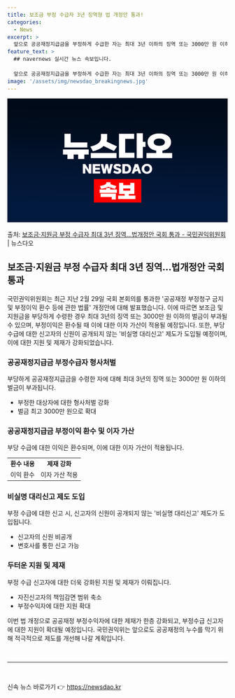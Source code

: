 ```yaml
---
title: 보조금 부정 수급자 3년 징역형 법 개정안 통과!
categories:
  - News
excerpt: >
  앞으로 공공재정지급금을 부정하게 수급한 자는 최대 3년 이하의 징역 또는 3000만 원 이하의 벌금에 처하게…
feature_text: >
  ## navernews 실시간 뉴스 속보입니다.

  앞으로 공공재정지급금을 부정하게 수급한 자는 최대 3년 이하의 징역 또는 3000만 원 이하의 벌금에 처하게…
image: '/assets/img/newsdao_breakingnews.jpg'
---
```


![뉴스다오 속보](/assets/img/newsdao_breakingnews.jpg)

<p>출처: <a href="https://newsdao.kr/3343" rel="dofollow">보조금·지원금 부정 수급자 최대 3년 징역…법개정안 국회 통과 - 국민권익위원회</a> | 뉴스다오</p>

<h2 data-ke-size="size26">보조금·지원금 부정 수급자 최대 3년 징역…법개정안 국회 통과</h2>
<p data-ke-size="size16">국민권익위원회는 최근 지난 2월 29일 국회 본회의를 통과한 '공공재정 부정청구 금지 및 부정이익 환수 등에 관한 법률' 개정안에 대해 발표했습니다. 이에 따르면 보조금 및 지원금을 부당하게 수령한 경우 최대 3년의 징역 또는 3000만 원 이하의 벌금이 부과될 수 있으며, 부정이익은 환수될 때 이에 대한 이자 가산이 적용될 예정입니다. 또한, 부당 수급에 대한 신고자의 신원이 공개되지 않는 '비실명 대리신고' 제도가 도입될 예정이며, 이에 대한 지원 및 제재가 강화되었습니다.</p>

<h3 data-ke-size="size24">공공재정지급금 부정수급자 형사처벌</h3>
<p data-ke-size="size16">부당하게 공공재정지급금을 수령한 자에 대해 최대 3년의 징역 또는 3000만 원 이하의 벌금이 부과됩니다.</p>
<ul>
    <li>부정한 대상자에 대한 형사처벌 강화</li>
    <li>벌금 최고 3000만 원으로 확대</li>
</ul>

<h3 data-ke-size="size24">공공재정지급금 부정이익 환수 및 이자 가산</h3>
<p data-ke-size="size16">부당 수급에 대한 이익은 환수되며, 이에 대한 이자 가산이 적용됩니다.</p>
<table>
    <tr>
        <td style="text-align: center; height: 17px;"><b>환수 내용</b></td>
        <td style="text-align: center; height: 17px;"><b>제재 강화</b></td>
    </tr>
    <tr>
        <td style="text-align: center; height: 17px;">이익 환수</td>
        <td style="text-align: center; height: 17px;">이자 가산 적용</td>
    </tr>
</table>

<h3 data-ke-size="size24">비실명 대리신고 제도 도입</h3>
<p data-ke-size="size16">부정 수급에 대한 신고 시, 신고자의 신원이 공개되지 않는 '비실명 대리신고' 제도가 도입됩니다.</p>
<ul>
    <li>신고자의 신원 비공개</li>
    <li>변호사를 통한 신고 가능</li>
</ul>

<h3 data-ke-size="size24">두터운 지원 및 제재</h3>
<p data-ke-size="size16">부정 수급 신고자에 대한 더욱 강화된 지원 및 제재가 이뤄집니다.</p>
<ul>
    <li>자진신고자의 책임감면 범위 축소</li>
    <li>부정수익자에 대한 지원 확대</li>
</ul>

<p data-ke-size="size16">이번 법 개정으로 공공재정 부정수익자에 대한 제재가 한층 강화되고, 부정수급 신고자에 대한 지원이 확대될 예정입니다. 국민권익위는 앞으로도 공공재정의 누수를 막기 위해 적극적으로 제도를 개선해 나갈 계획입니다.</p>
<br>
<hr>
<p data-ke-size="size16">&nbsp;</p> 

신속 뉴스 바로가기 👉 <a href="https://newsdao.kr" rel="dofollow">https://newsdao.kr</a>


